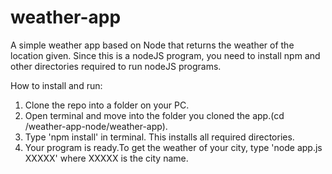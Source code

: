 # weather-app
A simple weather app based on Node that returns the weather of the location given.
Since this is a nodeJS program, you need to install npm and other directories required to run nodeJS programs.

How to install and run:
1. Clone the repo into a folder on your PC.
2. Open terminal and move into the folder you cloned the app.(cd /weather-app-node/weather-app).
3. Type 'npm install' in terminal. This installs all required directories.
4. Your program is ready.To get the weather of your city, type 'node app.js XXXXX' where XXXXX is the city name.
  
